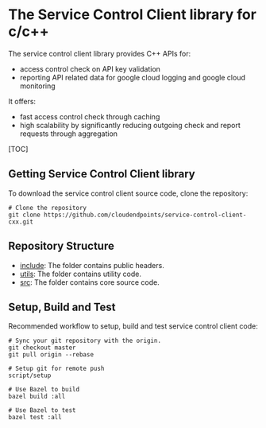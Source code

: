 # The Service Control Client library for c/c++ #

The service control client library provides C++ APIs for:

* access control check on API key validation
* reporting API related data for google cloud logging and google cloud
  monitoring

It offers:

* fast access control check through caching
* high scalability by significantly reducing outgoing check and report requests
  through aggregation

[TOC]


## Getting Service Control Client library ##

To download the service control client source code, clone the repository:

    # Clone the repository
    git clone https://github.com/cloudendpoints/service-control-client-cxx.git

## Repository Structure ##

* [include](/include): The folder contains public headers.
* [utils](/utils): The folder contains utility code.
* [src](/src): The folder contains core source code.

## Setup, Build and Test ##

Recommended workflow to setup, build and test service control client code:

    # Sync your git repository with the origin.
    git checkout master
    git pull origin --rebase

    # Setup git for remote push
    script/setup

    # Use Bazel to build
    bazel build :all

    # Use Bazel to test
    bazel test :all
